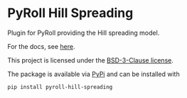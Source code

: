 # PyRoll Hill Spreading

Plugin for PyRoll providing the Hill spreading model.

For the docs, see [here](docs/docs.pdf).

This project is licensed under the [BSD-3-Clause license](LICENSE).

The package is available via [PyPi](https://pypi.org/project/pyroll-hill-spreading/) and can be installed with
    
    pip install pyroll-hill-spreading